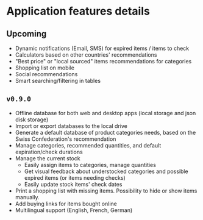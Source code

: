 # Application features details

## Upcoming

- Dynamic notifications (Email, SMS) for expired items / items to check
- Calculators based on other countries' recommendations
- "Best price" or "local sourced" items recommendations for categories
- Shopping list on mobile
- Social recommendations
- Smart searching/filtering in tables


## `v0.9.0`

- Offline database for both web and desktop apps (local storage and json disk storage)
- Import or export databases to the local drive
- Generate a default database of product categories needs, based on the Swiss Confederation's recommendation
- Manage categories, recommended quantities, and default expiration/check durations
- Manage the current stock
  - Easily assign items to categories, manage quantities
  - Get visual feedback about understocked categories and possible expired items (or items needing checks)
  - Easily update stock items' check dates
- Print a shopping list with missing items. Possibility to hide or show items manually.
- Add buying links for items bought online
- Multilingual support (English, French, German)